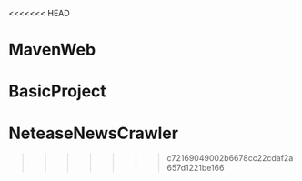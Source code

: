 <<<<<<< HEAD
# MavenWeb
BasicProject
=======
# NeteaseNewsCrawler
>>>>>>> c72169049002b6678cc22cdaf2a657d1221be166

